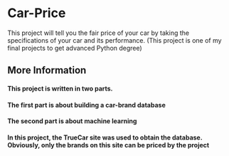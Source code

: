 # Car-Price
This project will tell you the fair price of your car by taking the specifications of your car and its performance. (This project is one of my final projects to get advanced Python degree)
## More Information
#### This project is written in two parts.
#### The first part is about building a car-brand database
#### The second part is about machine learning
#### In this project, the TrueCar site was used to obtain the database. Obviously, only the brands on this site can be priced by the project
